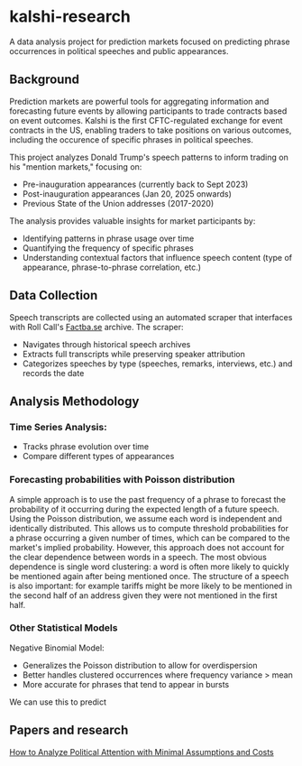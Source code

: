 # kalshi-research

A data analysis project for prediction markets focused on predicting phrase occurrences in political speeches and public appearances.

## Background

Prediction markets are powerful tools for aggregating information and forecasting future events by allowing participants to trade contracts based on event outcomes. Kalshi is the first CFTC-regulated exchange for event contracts in the US, enabling traders to take positions on various outcomes, including the occurence of specific phrases in political speeches.

This project analyzes Donald Trump's speech patterns to inform trading on his "mention markets," focusing on:
- Pre-inauguration appearances (currently back to Sept 2023)
- Post-inauguration appearances (Jan 20, 2025 onwards) 
- Previous State of the Union addresses (2017-2020)

The analysis provides valuable insights for market participants by:
- Identifying patterns in phrase usage over time
- Quantifying the frequency of specific phrases
- Understanding contextual factors that influence speech content (type of appearance, phrase-to-phrase correlation, etc.)

## Data Collection

Speech transcripts are collected using an automated scraper that interfaces with Roll Call's [Factba.se](factba.se) archive. The scraper:
- Navigates through historical speech archives
- Extracts full transcripts while preserving speaker attribution
- Categorizes speeches by type (speeches, remarks, interviews, etc.) and records the date


## Analysis Methodology

### Time Series Analysis:
  - Tracks phrase evolution over time
  - Compare different types of appearances

### Forecasting probabilities with Poisson distribution

A simple approach is to use the past frequency of a phrase to forecast the probability of it occurring during the expected length of a future speech. Using the Poisson distribution, we assume each word is independent and identically distributed. This allows us to compute threshold probabilities for a phrase occurring a given number of times, which can be compared to the market's implied probability. However, this approach does not account for the clear dependence between words in a speech. The most obvious dependence is single word clustering: a word is often more likely to quickly be mentioned again after being mentioned once. The structure of a speech is also important: for example tariffs might be more likely to be mentioned in the second half of an address given they were not mentioned in the first half.

### Other Statistical Models

Negative Binomial Model:
   - Generalizes the Poisson distribution to allow for overdispersion
   - Better handles clustered occurrences where frequency variance > mean
   - More accurate for phrases that tend to appear in bursts


We can use this to predict 


## Papers and research

[How to Analyze Political Attention with Minimal
Assumptions and Costs](https://www.law.berkeley.edu/files/TopicModelAJPS(2).pdf)